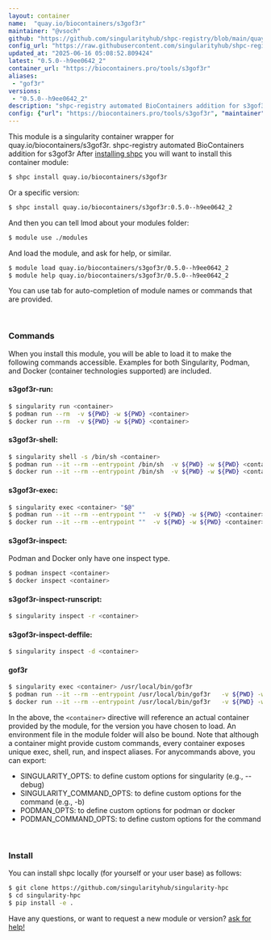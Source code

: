 ```yaml
---
layout: container
name:  "quay.io/biocontainers/s3gof3r"
maintainer: "@vsoch"
github: "https://github.com/singularityhub/shpc-registry/blob/main/quay.io/biocontainers/s3gof3r/container.yaml"
config_url: "https://raw.githubusercontent.com/singularityhub/shpc-registry/main/quay.io/biocontainers/s3gof3r/container.yaml"
updated_at: "2025-06-16 05:08:52.809424"
latest: "0.5.0--h9ee0642_2"
container_url: "https://biocontainers.pro/tools/s3gof3r"
aliases:
 - "gof3r"
versions:
 - "0.5.0--h9ee0642_2"
description: "shpc-registry automated BioContainers addition for s3gof3r"
config: {"url": "https://biocontainers.pro/tools/s3gof3r", "maintainer": "@vsoch", "description": "shpc-registry automated BioContainers addition for s3gof3r", "latest": {"0.5.0--h9ee0642_2": "sha256:6894d1a1f200d6a1f3ddc4aa8e65fc1a9be2e10f825f6d8c943233919834f807"}, "tags": {"0.5.0--h9ee0642_2": "sha256:6894d1a1f200d6a1f3ddc4aa8e65fc1a9be2e10f825f6d8c943233919834f807"}, "docker": "quay.io/biocontainers/s3gof3r", "aliases": {"gof3r": "/usr/local/bin/gof3r"}}
---
```


This module is a singularity container wrapper for quay.io/biocontainers/s3gof3r.
shpc-registry automated BioContainers addition for s3gof3r
After [installing shpc](#install) you will want to install this container module:


```bash
$ shpc install quay.io/biocontainers/s3gof3r
```

Or a specific version:

```bash
$ shpc install quay.io/biocontainers/s3gof3r:0.5.0--h9ee0642_2
```

And then you can tell lmod about your modules folder:

```bash
$ module use ./modules
```

And load the module, and ask for help, or similar.

```bash
$ module load quay.io/biocontainers/s3gof3r/0.5.0--h9ee0642_2
$ module help quay.io/biocontainers/s3gof3r/0.5.0--h9ee0642_2
```

You can use tab for auto-completion of module names or commands that are provided.

<br>

### Commands

When you install this module, you will be able to load it to make the following commands accessible.
Examples for both Singularity, Podman, and Docker (container technologies supported) are included.

#### s3gof3r-run:

```bash
$ singularity run <container>
$ podman run --rm  -v ${PWD} -w ${PWD} <container>
$ docker run --rm  -v ${PWD} -w ${PWD} <container>
```

#### s3gof3r-shell:

```bash
$ singularity shell -s /bin/sh <container>
$ podman run --it --rm --entrypoint /bin/sh  -v ${PWD} -w ${PWD} <container>
$ docker run --it --rm --entrypoint /bin/sh  -v ${PWD} -w ${PWD} <container>
```

#### s3gof3r-exec:

```bash
$ singularity exec <container> "$@"
$ podman run --it --rm --entrypoint ""  -v ${PWD} -w ${PWD} <container> "$@"
$ docker run --it --rm --entrypoint ""  -v ${PWD} -w ${PWD} <container> "$@"
```

#### s3gof3r-inspect:

Podman and Docker only have one inspect type.

```bash
$ podman inspect <container>
$ docker inspect <container>
```

#### s3gof3r-inspect-runscript:

```bash
$ singularity inspect -r <container>
```

#### s3gof3r-inspect-deffile:

```bash
$ singularity inspect -d <container>
```


#### gof3r

```bash
$ singularity exec <container> /usr/local/bin/gof3r
$ podman run --it --rm --entrypoint /usr/local/bin/gof3r   -v ${PWD} -w ${PWD} <container> -c " $@"
$ docker run --it --rm --entrypoint /usr/local/bin/gof3r   -v ${PWD} -w ${PWD} <container> -c " $@"
```



In the above, the `<container>` directive will reference an actual container provided
by the module, for the version you have chosen to load. An environment file in the
module folder will also be bound. Note that although a container
might provide custom commands, every container exposes unique exec, shell, run, and
inspect aliases. For anycommands above, you can export:

 - SINGULARITY_OPTS: to define custom options for singularity (e.g., --debug)
 - SINGULARITY_COMMAND_OPTS: to define custom options for the command (e.g., -b)
 - PODMAN_OPTS: to define custom options for podman or docker
 - PODMAN_COMMAND_OPTS: to define custom options for the command

<br>

### Install

You can install shpc locally (for yourself or your user base) as follows:

```bash
$ git clone https://github.com/singularityhub/singularity-hpc
$ cd singularity-hpc
$ pip install -e .
```

Have any questions, or want to request a new module or version? [ask for help!](https://github.com/singularityhub/singularity-hpc/issues)